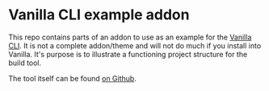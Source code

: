# Vanilla CLI example addon

This repo contains parts of an addon to use as an example for the [Vanilla CLI](https://docs.vanillaforums.com/developer/vanilla-cli). It is not a complete addon/theme and will not do much if you install into Vanilla. It's purpose is to illustrate a functioning project structure for the build tool.

The tool itself can be found [on Github](https://github.com/vanilla/vanilla-cli).
